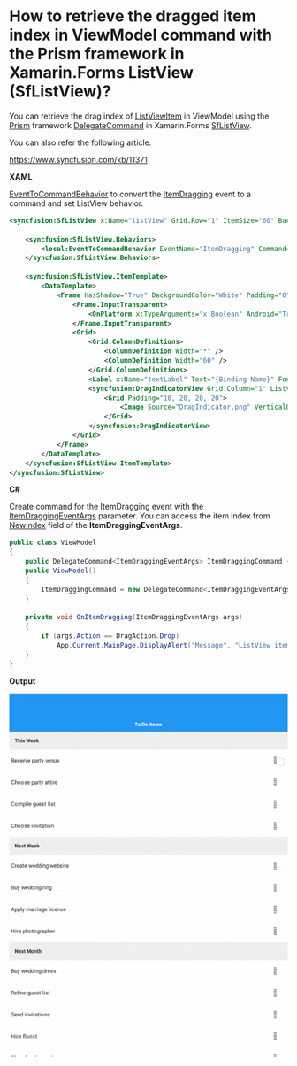 # How to retrieve the dragged item index in ViewModel command with the Prism framework in Xamarin.Forms ListView (SfListView)?

You can retrieve the drag index of [ListViewItem](https://help.syncfusion.com/cr/cref_files/xamarin/Syncfusion.SfListView.XForms~Syncfusion.ListView.XForms.ListViewItem.html?) in ViewModel using the [Prism](https://prismlibrary.com/docs/xamarin-forms/Getting-Started.html) framework [DelegateCommand](https://prismlibrary.com/docs/commanding.html#creating-a-delegatecommand) in Xamarin.Forms [SfListView](https://help.syncfusion.com/xamarin/listview/overview?).

You can also refer the following article.

https://www.syncfusion.com/kb/11371

**XAML**

[EventToCommandBehavior](https://help.syncfusion.com/xamarin/listview/mvvm?_ga=2.48449378.576537389.1586149449-1204678185.1570168583#event-to-command) to convert the [ItemDragging](https://help.syncfusion.com/cr/cref_files/xamarin/Syncfusion.SfListView.XForms~Syncfusion.ListView.XForms.SfListView~ItemDragging_EV.html?) event to a command and set ListView behavior.

``` xml
<syncfusion:SfListView x:Name="listView" Grid.Row="1" ItemSize="60" BackgroundColor="#FFE8E8EC" GroupHeaderSize="50" ItemsSource="{Binding ToDoList}" DragStartMode="OnHold,OnDragIndicator" SelectionMode="None">
 
    <syncfusion:SfListView.Behaviors>
        <local:EventToCommandBehavior EventName="ItemDragging" Command="{Binding ItemDraggingCommand}"/>
    </syncfusion:SfListView.Behaviors>
 
    <syncfusion:SfListView.ItemTemplate>
        <DataTemplate>
            <Frame HasShadow="True" BackgroundColor="White" Padding="0">
                <Frame.InputTransparent>
                    <OnPlatform x:TypeArguments="x:Boolean" Android="True" iOS="False"/>
                </Frame.InputTransparent>
                <Grid>
                    <Grid.ColumnDefinitions>
                        <ColumnDefinition Width="*" />
                        <ColumnDefinition Width="60" />
                    </Grid.ColumnDefinitions>
                    <Label x:Name="textLabel" Text="{Binding Name}" FontSize="15" TextColor="#333333" VerticalOptions="Center" HorizontalOptions="Start" Margin="5,0,0,0" />
                    <syncfusion:DragIndicatorView Grid.Column="1" ListView="{x:Reference listView}" HorizontalOptions="Center" VerticalOptions="Center">
                        <Grid Padding="10, 20, 20, 20">
                            <Image Source="DragIndicator.png" VerticalOptions="Center" HorizontalOptions="Center" />
                        </Grid>
                    </syncfusion:DragIndicatorView>
                </Grid>
            </Frame>
        </DataTemplate>
    </syncfusion:SfListView.ItemTemplate>
</syncfusion:SfListView>
```

**C#**

Create command for the ItemDragging event with the [ItemDraggingEventArgs](https://help.syncfusion.com/cr/cref_files/xamarin/Syncfusion.SfListView.XForms~Syncfusion.ListView.XForms.ItemDraggingEventArgs.html?) parameter. You can access the item index from [NewIndex](https://help.syncfusion.com/cr/cref_files/xamarin/Syncfusion.SfListView.XForms~Syncfusion.ListView.XForms.ItemDraggingEventArgs~NewIndex.html?) field of the **ItemDraggingEventArgs**.

``` c#
public class ViewModel
{
    public DelegateCommand<ItemDraggingEventArgs> ItemDraggingCommand { get; set; }
    public ViewModel()
    {
        ItemDraggingCommand = new DelegateCommand<ItemDraggingEventArgs>(OnItemDragging);
    }
         
    private void OnItemDragging(ItemDraggingEventArgs args)
    {
        if (args.Action == DragAction.Drop)
            App.Current.MainPage.DisplayAlert("Message", "ListView item index after reordering " + args.NewIndex, "Ok");
    }
}
```

**Output**

![DragAndDropIndex](https://github.com/SyncfusionExamples/dragged-listviewitem-index-xamarin-listview/blob/master/ScreenShots/DragAndDropIndex.gif)
